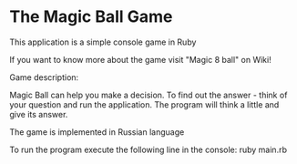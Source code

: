 # The Magic Ball Game

This application is a simple console game in Ruby

If you want to know more about the game visit "Magic 8 ball" on Wiki!

Game description:

Magic Ball can help you make a decision. To find out the answer - think of your question and run the application. The program will think a little and give its answer.

The game is implemented in Russian language

To run the program execute the following line in the console:
ruby main.rb
